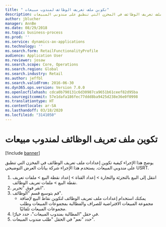 ```yaml
---
title: " تكوين ملف تعريف الوظائف لمندوب مبيعات"
description: يوضح هذا الإجراء كيفية تكوين إعدادات ملف تعريف الوظائف في المخزن التي تنطبق على مندوبي المبيعات.
author: jblucher
manager: AnnBe
ms.date: 08/29/2018
ms.topic: business-process
ms.prod: ''
ms.service: dynamics-ax-applications
ms.technology: ''
ms.search.form: RetailFunctionalityProfile
audience: Application User
ms.reviewer: josaw
ms.search.scope: Core, Operations
ms.search.region: Global
ms.search.industry: Retail
ms.author: jeffbl
ms.search.validFrom: 2016-06-30
ms.dyn365.ops.version: Version 7.0.0
ms.openlocfilehash: cdca0b790131c6d30987ca9651b61ceef82d95ba
ms.sourcegitcommit: 57e1dafa186fec77ddd8ba9425d238e36e0f0998
ms.translationtype: HT
ms.contentlocale: ar-SA
ms.lasthandoff: 03/18/2020
ms.locfileid: "3141050"
---
```

# <a name="configure-the-functionality-profile-for-a-sales-representative"></a> تكوين ملف تعريف الوظائف لمندوب مبيعات

[!include [banner](../includes/banner.md)]

يوضح هذا الإجراء كيفية تكوين إعدادات ملف تعريف الوظائف في المخزن التي تنطبق على مندوبي المبيعات. يستخدم هذا الإجراء شركة بيانات العرض التوضيحي USRT.

1. انتقل إلى البيع بالتجزئة والتجارة > إعداد القناة > إعداد نقطة البيع > ‏‫ملفات تعريف نقطة البيع‬ > ‏‫ملفات تعريف الوظائف‬.
2. انقر فوق "تحرير".
3. قم بتوسيع قسم "الوظائف".
    * يمكنك استخدام إعدادات ملف تعريف الوظائف لتكوين نقاط البيع لإضافة مجموعة المبيعات الافتراضية للصراف والمطالبة بمجموعات المبيعات وطلب مجموعات المبيعات تلقائيًا.  
4. في حقل "المطالبة بمندوب المبيعات"، حدد خيارًا.
5. حدد "نعم" في الحقل "طلب مندوب المبيعات‬‬".

